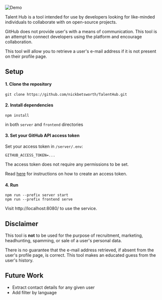 ![Demo](https://i.imgur.com/6P52E7n.gif)

Talent Hub is a tool intended for use by developers looking for like-minded individuals to collaborate with on open-source projects.

GitHub does not provide user's with a means of communication. This tool is an attempt to connect developers using the platform and encourage collaboration.

This tool will allow you to retrieve a user's e-mail address if it is not present on their profile page.

## Setup

#### 1. Clone the repository
```
git clone https://github.com/nickbetsworth/TalentHub.git
```

#### 2. Install dependencies
```
npm install
```
in both `server` and `frontend` directories

#### 3. Set your GitHub API access token
Set your access token in `/server/.env`:
```
GITHUB_ACCESS_TOKEN=...
```

The access token does not require any permissions to be set.

Read [here](https://docs.github.com/en/github/authenticating-to-github/creating-a-personal-access-token) for instructions on how to create an access token.

#### 4. Run

```
npm run --prefix server start
npm run --prefix frontend serve
```

Visit http://localhost:8080/ to use the service.

## Disclaimer
This tool is **not** to be used for the purpose of recruitment, marketing, headhunting, spamming, or sale of a user's personal data.

There is no guarantee that the e-mail address retrieved, if absent from the user's profile page, is correct. This tool makes an educated guess from the user's history.

## Future Work
- Extract contact details for any given user
- Add filter by language
